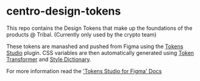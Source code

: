 # centro-design-tokens

This repo contains the Design Tokens that make up the foundations of the products @ Tribal. (Currently only used by the crypto team)

These tokens are manashed and pushed from Figma using the [Tokens Studio](https://tokens.studio) plugin.
CSS variables are then automatically generated using [Token Transformer](https://www.npmjs.com/package/token-transformer) and [Style Dictionary](https://amzn.github.io/style-dictionary/#/).

For more information read the ['Tokens Studio for Figma' Docs](https://docs.tokens.studio/sync/github)
